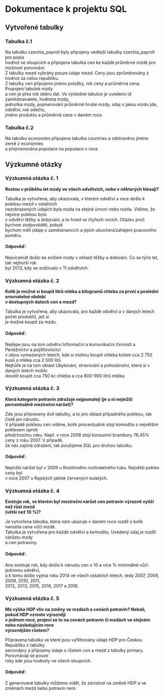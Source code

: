 # Dokumentace k projektu SQL

## Vytvořené tabulky  

### Tabulka č.1  
Na tabulku czechia_payroll byly připojeny vedlejší tabulky czechia_payroll pro popis  
hodnot ve sloupcích a připojena tabulka cen ke každé průměrné mzdě pro možnost porovnání.  
Z tabulky mezd vybrány pouze údaje mezd. Ceny jsou zprůměrovány z hodnot za celou republiku.  
Z tabulky cen připojeno jméno položky, rok ceny a průměrná cena. Propojení tabulek mzdy  
a cen je přes rok sběru dat. Ve výsledné tabulce je uvedeno id zaměstnavatele, hodnota mzdy,  
jednotka mzdy, pojmenování průměrné hrubé mzdy, údaj o jakou mzdu jde, odvětví, rok odečtu,  
jméno produktu a průměrná cena v daném roce.  

### Tabulka č.2  
Na tabulku economies připojena tabulka countries a odstraněno jméno země z economies  
a přejmenována populace na populace v roce.  

## Výzkumné otázky  

### Výzkumná otázka č. 1  
**Rostou v průběhu let mzdy ve všech odvětvích, nebo v některých klesají?**  
  
Tabulka je vytvořena, aby ukazovala, v kterém odvětví a roce došlo k poklesu mezd v ostatních  
nezobrazených údajích byla mzda na stejné úrovni nebo rostla. Vidíme, že nejvíce poklesu bylo  
v odvětví těžby a dobývání, a to hned ve čtyřech rocích. Otázku proč bychom zodpověděli, pokud  
bychom měli údaje o zaměstnancích a jejich ukončení/zahájení pracovního poměru.  
 
#### Odpověď:  
Nejvícekrát došlo ke snížení mzdy v oblasti těžby a dobívání. Co se týče let, tak nejhorší rok  
byl 2013, kdy se snižovalo v 11 odvětvích.  
 
### Výzkumná otázka č. 2  
**Kolik je možné si koupit litrů mléka a kilogramů chleba za první a poslední srovnatelné období  
v dostupných datech cen a mezd?**  
  
Tabulka je vytvořena, aby ukazovala, pro každé odvětví a v daných letech počet produktů, jež si  
je možné koupit za mzdu.   
 
#### Odpověď:  
Nejlépe jsou na tom odvětví Informační a komunikační činnosti a Peněžnictví a pojišťovnictví  
v obou vymezených letech, kde si mohou koupit chleba kolem cca 2 750 kusů a mléka cca 2 500 litů.  
Nejhůře je na tom oblast Ubytování, stravování a pohostinství, která si v daných letech mohlo  
dovolit koupit cca 750 kc chleba a cca 800-900 litrů mléka.

### Výzkumná otázka č. 3  
**Která kategorie potravin zdražuje nejpomaleji (je u ní nejnižší percentuálně meziroční nárůst)?**  
  
Zde jsou připraveny dvě tabulky, a to pro oblast případného poklesu, tak čistě jen nárustu.  
V případě poklesu cen vidíme, kolik procentuálně stojí komodita s největším poklesem oproti  
předchozímu roku. Např. v roce 2008 stojí konzumní brambory 76,45% ceny z roku 2007. V případě,  
že nás zajímá zdražení, tak použijeme SQL pro druhou tabulku.  
 
#### Odpověď:  
Nejnižší nárůst byl v 2009 u Rostlinného roztiratelného tuku. Největší pokles ceny byl  
v roce 2007 u Rajských jablek červených kulatých.

### Výzkumná otázka č. 4  
**Existuje rok, ve kterém byl meziroční nárůst cen potravin výrazně vyšší než růst mezd  
(větší než 10 %)?**  
  
Je vytvořena tabulka, která nám ukazuje v daném roce rozdíl o kolik narostla cena vůči mzdě.  
Tabulka je vytvořena pro každé odvětví a komoditu. Uvedený údaj je rozdíl nárůstu mzdy  
a cen potraviny. 

#### Odpověď:  
Ano existuje rok, kdy došlo k nárustu cen o 10 a více % minimálně vůči jednomu odvětví,  
a k tomu došlo vyjma roku 2014 ve všech ostatních letech, tedy 2007, 2008, 2009, 2010, 2011,  
2012, 2013, 2015, 2016, 2017 a 2018.

### Výzkumná otázka č. 5  
**Má výška HDP vliv na změny ve mzdách a cenách potravin? Neboli, pokud HDP vzroste výrazněji  
v jednom roce, projeví se to na cenách potravin či mzdách ve stejném nebo následujícím roce  
výraznějším růstem?**  
  
Připravena tabulka ve které jsou vyfiltrovány údaje HDP pro Českou Republiku z tabulky  
secondary a připojeny údaje s růstem cen a mezd z tabulky primary. Porovnávají se pouze  
roky kde jsou hodnoty ve všech sloupcích.   
 
#### Odpověď:  
Z generované tabulky můžeme vidět, že závislost na změně HDP a ve změnách mezd nebo potravin není.

